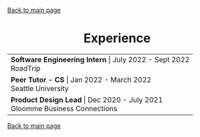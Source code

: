 [Back to main page](./../README.md)

<h1 align="center">Experience</h1>
<table align="center">
  <tr>
    <td>
      <b>Software Engineering Intern</b> | July 2022 - Sept 2022<br />
      RoadTrip<br />
    </td>
  </tr>
  <tr>
    <td>
      <b>Peer Tutor - CS</b> | Jan 2022 - March 2022<br />
      Seattle University<br />
    </td>
  </tr>
  <tr>
    <td>
      <b>Product Design Lead</b> | Dec 2020 - July 2021<br />
      Gloomme Business Connections<br />
    </td>
  </tr>
</table>

[Back to main page](./../README.md)
